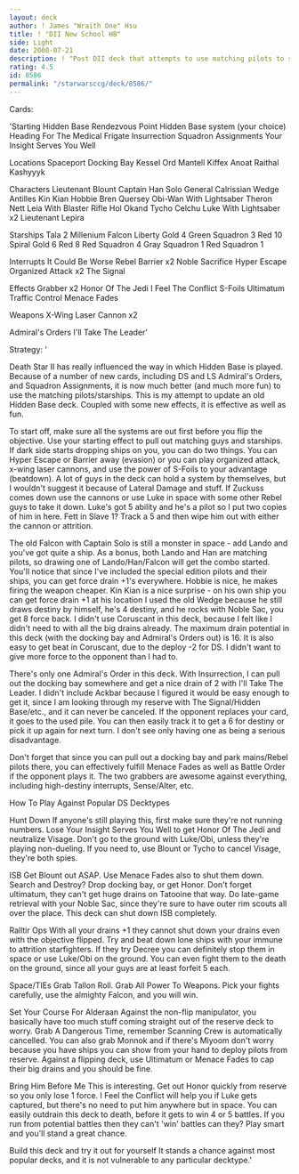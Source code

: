 ```yaml
---
layout: deck
author: ! James "Wraith One" Hsu
title: ! "DII New School HB"
side: Light
date: 2000-07-21
description: ! "Post DII deck that attempts to use matching pilots to set up massive drains in space.  Lots of evasion and beatdown ability."
rating: 4.5
id: 8586
permalink: "/starwarsccg/deck/8586/"
---
```

Cards: 

'Starting
Hidden Base
Rendezvous Point
Hidden Base system (your choice)
Heading For The Medical Frigate
Insurrection
Squadron Assignments
Your Insight Serves You Well

Locations
Spaceport Docking Bay
Kessel
Ord Mantell
Kiffex
Anoat
Raithal
Kashyyyk

Characters
Lieutenant Blount
Captain Han Solo
General Calrissian
Wedge Antilles
Kin Kian
Hobbie
Bren Quersey
Obi-Wan With Lightsaber
Theron Nett
Leia With Blaster Rifle
Hol Okand
Tycho Celchu
Luke With Lightsaber x2
Lieutenant Lepira

Starships
Tala 2
Millenium Falcon
Liberty
Gold 4
Green Squadron 3
Red 10
Spiral
Gold 6
Red 8
Red Squadron 4
Gray Squadron 1
Red Squadron 1

Interrupts
It Could Be Worse
Rebel Barrier x2
Noble Sacrifice
Hyper Escape
Organized Attack x2
The Signal

Effects
Grabber x2
Honor Of The Jedi
I Feel The Conflict
S-Foils
Ultimatum
Traffic Control
Menace Fades

Weapons
X-Wing Laser Cannon x2

Admiral's Orders
I'll Take The Leader'

Strategy: '

Death Star II has really influenced the way in which Hidden Base is played.  Because of a number of new cards, including DS and LS Admiral's Orders, and Squadron Assignments, it is now much better (and much more fun) to use the matching pilots/starships.  This is my attempt to update an old Hidden Base deck.  Coupled with some new effects, it is effective as well as fun.

To start off, make sure all the systems are out first before you flip the objective.  Use your starting effect to pull out matching guys and starships.  If dark side starts dropping ships on you, you can do two things.  You can Hyper Escape or Barrier away (evasion) or you can play organized attack, x-wing laser cannons, and use the power of S-Foils to your advantage (beatdown).  A lot of guys in the deck can hold a system by themselves, but I wouldn't suggest it because of Lateral Damage and stuff.  If Zuckuss comes down use the cannons or use Luke in space with some other Rebel guys to take it down.  Luke's got 5 ability and he's a pilot so I put two copies of him in here.	Fett in Slave 1?  Track a 5 and then wipe him out with either the cannon or attrition.

The old Falcon with Captain Solo is still a monster in space - add Lando and you've got quite a ship.	As a bonus, both Lando and Han are matching pilots, so drawing one of Lando/Han/Falcon will get the combo started.  You'll notice that since I've included the special edition pilots and their ships, you can get force drain +1's everywhere.  Hobbie is nice, he makes firing the weapon cheaper.  Kin Kian is a nice surprise - on his own ship you can get force drain +1 at his location  I used the old Wedge because he still draws destiny by himself, he's 4 destiny, and he rocks with Noble Sac, you get 8 force back.  I didn't use Coruscant in this deck, because I felt like I didn't need to with all the big drains already.  The maximum drain potential in this deck (with the docking bay and Admiral's Orders out) is 16.  It is also easy to get beat in Coruscant, due to the deploy -2 for DS.  I didn't want to give more force to the opponent than I had to.

There's only one Admiral's Order in this deck.  With Insurrection, I can pull out the docking bay somewhere and get a nice drain of 2 with I'll Take The Leader.  I didn't include Ackbar because I figured it would be easy enough to get it, since I am looking through my reserve with The Signal/Hidden Base/etc., and it can never be canceled.  If the opponent replaces your card, it goes to the used pile.  You can then easily track it to get a 6 for destiny or pick it up again for next turn.  I don't see only having one as being a serious disadvantage.

Don't forget that since you can pull out a docking bay and park mains/Rebel pilots there, you can effectively fulfill Menace Fades as well as Battle Order if the opponent plays it.  The two grabbers are awesome against everything, including high-destiny interrupts, Sense/Alter, etc.

How To Play Against Popular DS Decktypes

Hunt Down If anyone's still playing this, first make sure they're not running numbers.  Lose Your Insight Serves You Well to get Honor Of The Jedi and neutralize Visage.  Don't go to the ground with Luke/Obi, unless they're playing non-dueling.  If you need to, use Blount or Tycho to cancel Visage, they're both spies.

ISB Get Blount out ASAP.  Use Menace Fades also to shut them down.  Search and Destroy?  Drop docking bay, or get Honor.  Don't forget ultimatum, they can't get huge drains on Tatooine that way.  Do late-game retrieval with your Noble Sac, since they're sure to have outer rim scouts all over the place.  This deck can shut down ISB completely.

Ralltir Ops With all your drains +1 they cannot shut down your drains even with the objective flipped.  Try and beat down lone ships with your immune to attrition starfighters.  If they try Decree you can definitely stop them in space or use Luke/Obi on the ground.  You can even fight them to the death on the ground, since all your guys are at least forfeit 5 each.

Space/TIEs Grab Tallon Roll.  Grab All Power To Weapons.  Pick your fights carefully, use the almighty Falcon, and you will win.

Set Your Course For Alderaan Against the non-flip manipulator, you basically have too much stuff coming straight out of the reserve deck to worry.  Grab A Dangerous Time, remember Scanning Crew is automatically cancelled.	You can also grab Monnok and if there's Miyoom don't worry because you have ships you can show from your hand to deploy pilots from reserve.	Against a flipping deck, use Ultimatum or Menace Fades to cap their big drains and you should be fine.

Bring Him Before Me This is interesting.  Get out Honor quickly from reserve so you only lose 1 force.  I Feel the Conflict will help you if Luke gets captured, but there's no need to put him anywhere but in space.  You can easily outdrain this deck to death, before it gets to win 4 or 5 battles.  If you run from potential battles then they can't 'win' battles can they?  Play smart and you'll stand a great chance.

Build this deck and try it out for yourself It stands a chance against most popular decks, and it is not vulnerable to any particular decktype.'
